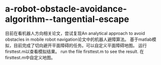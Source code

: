 # a-robot-obstacle-avoidance-algorithm--tangential-escape
目前在看机器人方向相关论文，尝试复现An analytical approach to avoid obstacles in mobile robot navigation论文中的机器人避障算法。
基于matlab模拟，目前完成了切向避开平面障碍的任务。可以自定义平面障碍地图。
运行firsttest.m以查看模拟结果。 run the file firsttest.m to see the result.
在firsttest.m中自定义地图。

